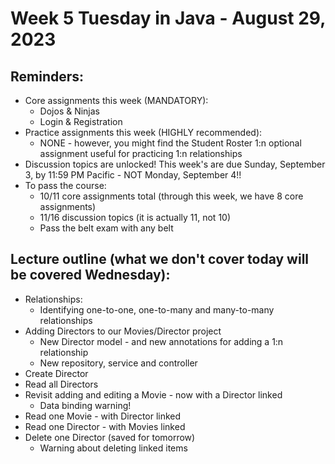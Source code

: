 # Week 5 Tuesday in Java - August 29, 2023

## Reminders:
- Core assignments this week (MANDATORY):
    - Dojos & Ninjas
    - Login & Registration
- Practice assignments this week (HIGHLY recommended):
    - NONE - however, you might find the Student Roster 1:n optional assignment useful for practicing 1:n relationships
- Discussion topics are unlocked!  This week's are due Sunday, September 3, by 11:59 PM Pacific - NOT Monday, September 4!!
- To pass the course:
    - 10/11 core assignments total (through this week, we have 8 core assignments)
    - 11/16 discussion topics (it is actually 11, not 10)
    - Pass the belt exam with any belt

## Lecture outline (what we don't cover today will be covered Wednesday):
- Relationships:
    - Identifying one-to-one, one-to-many and many-to-many relationships
- Adding Directors to our Movies/Director project
    - New Director model - and new annotations for adding a 1:n relationship
    - New repository, service and controller
- Create Director
- Read all Directors
- Revisit adding and editing a Movie - now with a Director linked
    - Data binding warning!
- Read one Movie - with Director linked
- Read one Director - with Movies linked
- Delete one Director (saved for tomorrow)
    - Warning about deleting linked items
